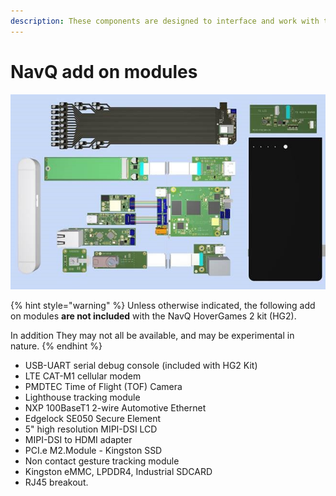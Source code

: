 ```yaml
---
description: These components are designed to interface and work with the NavQ.
---
```


# NavQ add on modules

![](../.gitbook/assets/navq-accessories.jpg)

{% hint style="warning" %}
Unless otherwise indicated, the following add on modules **are not included** with the NavQ HoverGames 2 kit \(HG2\). 

In addition They may not all be available, and  may be experimental in nature. 
{% endhint %}

* USB-UART serial debug console \(included with HG2 Kit\)
* LTE CAT-M1 cellular modem
* PMDTEC Time of Flight \(TOF\) Camera
* Lighthouse tracking module
* NXP 100BaseT1 2-wire Automotive Ethernet 
* Edgelock SE050 Secure Element
* 5" high resolution MIPI-DSI LCD 
* MIPI-DSI to HDMI adapter 
* PCI.e M2.Module - Kingston SSD
* Non contact gesture tracking module
* Kingston eMMC, LPDDR4, Industrial SDCARD
* RJ45 breakout.

